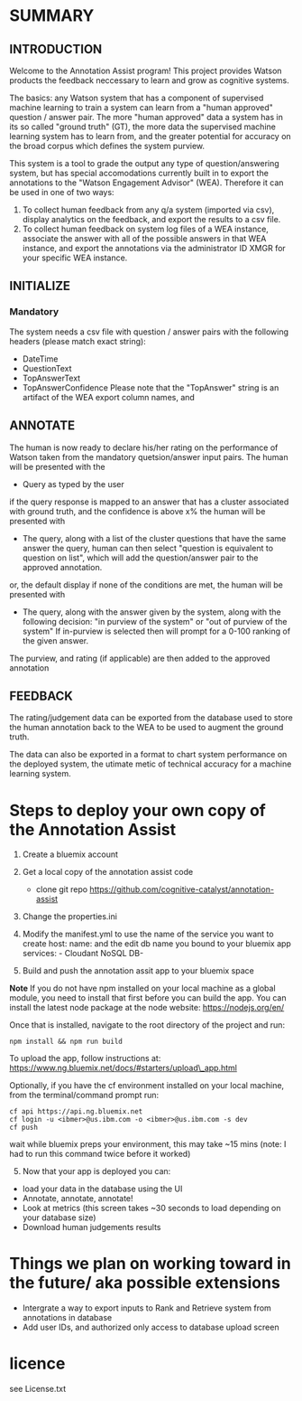 
# SUMMARY

INTRODUCTION
------------

Welcome to the Annotation Assist program! This project provides Watson
products the feedback neccessary to learn and grow as cognitive systems.

The basics: any Watson system that has a component of supervised machine
learning to train a system can learn from a "human approved" question / 
answer pair.  The more "human approved" data a system has in its so called
"ground truth" (GT), the more data the supervised machine learning system
has to learn from, and the greater potential for accuracy on the broad
corpus which defines the system purview.  

This system is a tool to grade the output any type of question/answering 
system, but has special accomodations currently built in to export the
annotations to the "Watson Engagement Advisor" (WEA). Therefore it can 
be used in one of two ways:

1. To collect human feedback from any q/a system (imported via csv),
   display analytics on the feedback, and export the results to a csv file.
2. To collect human feedback on system log files of a WEA instance, 
   associate the answer with all of the possible answers in that WEA
   instance, and export the annotations via the administrator ID XMGR 
   for your specific WEA instance.    


INITIALIZE
----------

### Mandatory
The system needs a csv file with question / answer pairs with the following
headers (please match exact string):
* DateTime  
* QuestionText   
* TopAnswerText  
* TopAnswerConfidence 
Please note that the "TopAnswer" string is an artifact of the WEA 
export column names, and 


ANNOTATE
--------

The human is now ready to declare his/her rating on the performance of 
Watson taken from the mandatory quetsion/answer input pairs.  The human
will be presented with the

* Query as typed by the user

if the query response is mapped to an answer that has a cluster
associated with ground truth, and the confidence is above x% the human
will be presented with

* The query, along with a list of the cluster questions that have
  the same answer the query, human can then select "question is equivalent
  to question on list", which will add the question/answer pair 
  to the approved annotation. 

or, the default display if none of the conditions are met, the human
will be presented with

 * The query, along with the answer given by the system, along with 
   the following decision:
    "in purview of the system"
   or 
    "out of purview of the system"
   If in-purview is selected then will prompt for a 0-100 ranking of the
   given answer.

  The purview, and rating (if applicable) are then added to the approved
  annotation  


FEEDBACK
--------

The rating/judgement data can be exported from the database used
to store the human annotation back to the WEA to be used to augment
the ground truth.

The data can also be exported in a format to chart system performance
on the deployed system, the utimate metic of technical accuracy for
a machine learning system.


# Steps to deploy your own copy of the Annotation Assist 


1. Create a bluemix account

5. Get a local copy of the annotation assist code 
    * clone git repo https://github.com/cognitive-catalyst/annotation-assist


6. Change the properties.ini

7. Modify the manifest.yml to use the name of the service you want to create 
   host: <uname>
   name: <uname>
and the edit db name you bound to your bluemix app
   services:
       - Cloudant NoSQL DB-<xx>

4. Build and push the annotation assit app to your bluemix space
    
**Note**
If you do not have npm installed on your local machine as a global module, you need
to install that first before you can build the app. You can install the latest node package 
at the node website: https://nodejs.org/en/

Once that is installed, navigate to the root directory of the project and run:
        
    npm install && npm run build

To upload the app, follow instructions at: https://www.ng.bluemix.net/docs/#starters/upload\_app.html

Optionally, if you have the cf environment installed on your local machine, from the terminal/command prompt run:

    cf api https://api.ng.bluemix.net
    cf login -u <ibmer>@us.ibm.com -o <ibmer>@us.ibm.com -s dev
    cf push 

wait while bluemix preps your environment, this may take ~15 mins
(note: I had to run this command twice before it worked)

5. Now that your app is deployed you can:
* load your data in the database using the UI
* Annotate, annotate, annotate!
* Look at metrics (this screen takes ~30 seconds to load depending on your database size)
* Download human judgements results

# Things we plan on working toward in the future/ aka possible extensions

* Intergrate a way to export inputs to Rank and Retrieve system from annotations in database
* Add user IDs, and authorized only access to database upload screen

# licence

see License.txt

